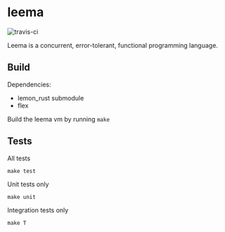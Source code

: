 leema
======

![travis-ci](https://travis-ci.org/mdg/leema.svg?branch=master])

Leema is a concurrent, error-tolerant, functional programming language.

## Build

Dependencies:
* lemon_rust submodule
* flex

Build the leema vm by running `make`

## Tests

All tests
```
make test
```

Unit tests only
```
make unit
```

Integration tests only
```
make T
```
